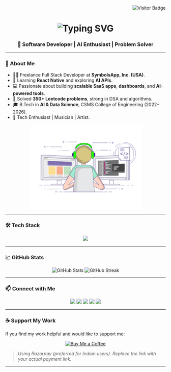 <!-- Visitor Badge -->
<p align="right">
  <img src="https://visitor-badge.laobi.icu/badge?page_id=Tushar-Shinde31.Tushar-Shinde31" alt="Visitor Badge"/>
</p>

<!-- Animated Introduction -->
<h1 align="center">
  <img src="https://readme-typing-svg.herokuapp.com/?font=Fira+Code&size=30&pause=1000&center=true&vCenter=true&width=435&lines=Hi+There!+👋;I'm+Tushar" alt="Typing SVG" />
</h1>

<h3 align="center">🚀 Software Developer | AI Enthusiast | Problem Solver</h3>

---

### 🧠 About Me

- 👨‍💻 Freelance Full Stack Developer at **SymbolsApp, Inc. (USA)**.
- 🌱 Learning **React Native** and exploring **AI APIs**.
- 💻 Passionate about building **scalable SaaS apps**, **dashboards**, and **AI-powered tools**.
- 🧩 Solved **350+ Leetcode problems**, strong in DSA and algorithms.
- 🎓 B.Tech in **AI & Data Science**, CSMS College of Engineering (2022–2026).
- 🧠 Tech Enthusiast | Musician | Artist.

<p align="center">
  <img src="https://raw.githubusercontent.com/devSouvik/devSouvik/master/gif3.gif" alt="Coder GIF" width="70%" />
</p>

---

### 🛠️ Tech Stack

<p align="center">
  <img src="https://skillicons.dev/icons?i=javascript,typescript,react,nextjs,nodejs,express,solidity,tailwind,html,css,git,github,docker,mongodb,mysql,postgres,firebase,linux,python" />
</p>

---

### 📈 GitHub Stats

<p align="center">
  <img src="https://github-readme-stats.vercel.app/api?username=Tushar-Shinde31&show_icons=true&theme=radical" alt="GitHub Stats" />
  <img src="https://github-readme-streak-stats.herokuapp.com/?user=Tushar-Shinde31&theme=radical" alt="GitHub Streak" />
</p>

---

### 📫 Connect with Me

<p align="center">
  <a href="mailto:tusharshinde2250@gmail.com"><img src="https://img.shields.io/badge/Gmail-D14836?style=for-the-badge&logo=gmail&logoColor=white" /></a>
  <a href="https://www.linkedin.com/in/tushar-shinde-262335257/"><img src="https://img.shields.io/badge/LinkedIn-0077B5?style=for-the-badge&logo=linkedin&logoColor=white" /></a>
  <a href="https://portfolio-tush.vercel.app/"><img src="https://img.shields.io/badge/Portfolio-FF5722?style=for-the-badge&logo=react&logoColor=white" /></a>
  <a href="https://leetcode.com/u/Tushar-shinde31/"><img src="https://img.shields.io/badge/LeetCode-FFA116?style=for-the-badge&logo=leetcode&logoColor=black" /></a>
  <a href="https://x.com/tushaarizz"><img src="https://img.shields.io/badge/Twitter-1DA1F2?style=for-the-badge&logo=twitter&logoColor=white" /></a>
</p>

---

### ☕ Support My Work

If you find my work helpful and would like to support me:

<p align="center">
  <a href="https://rzp.io/l/your-link-here" target="_blank">
    <img src="https://cdn.buymeacoffee.com/buttons/v2/default-yellow.png" alt="Buy Me a Coffee" style="height: 60px; width: 217px;" />
  </a>
</p>

> _Using Razorpay (preferred for Indian users). Replace the link with your actual payment link._

---

